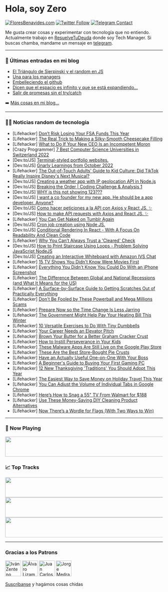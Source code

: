 # Hola, soy Zero

[![FloresBenavides.com](https://img.shields.io/website?down_message=oops&label=MiBlog&style=for-the-badge&up_message=online&url=https%3A%2F%2Ffloresbenavides.com)](https://floresbenavides.com) [![Twitter Follow](https://img.shields.io/twitter/follow/ZeroDragon?color=%231DA1F2&label=Follow&logo=twitter&logoColor=ffffff&style=for-the-badge)](https://twitter.com/zerodragon) [![Telegram Contact](https://img.shields.io/badge/escr%C3%ADbeme-ZeroDragon-%2326A5E4?style=for-the-badge&logo=telegram)](https://t.me/zerodragon)

Me gusta crear cosas y experimentar con tecnología que no entiendo.
Actualmente trabajo en [ResuelveTuDeuda](http://github.com/resuelve) donde soy Tech Manager.
Si buscas chamba, mandame un mensaje en [telegram](https://t.me/zerodragon).

---

### 📕 Últimas entradas en mi blog
<!-- BLOG-POST-LIST:START -->
- [El Triángulo de Sierpinski y el random en JS](https://floresbenavides.com/el-triangulo-de-sierpinski-y-el-random-en-js/)
- [Una para los managers](https://floresbenavides.com/una-para-los-managers/)
- [Embelleciendo el github](https://floresbenavides.com/embelleciendo-el-github/)
- [Dicen que el espacio es infinito y que se está expandiendo…](https://floresbenavides.com/dicen-que-el-espacio-es-infinito-y-que-se-esta-expandiendo/)
- [Salir de promesas sin el try/catch](https://floresbenavides.com/salir-de-promesas-sin-el-try-catch/)
<!-- BLOG-POST-LIST:END -->

➡️ [Más cosas en mi blog...](https://floresbenavides.com)

---

### 👨‍💻 Noticias random de tecnología
<!-- TECH-POSTS:START -->
- [Lifehacker] [Don’t Risk Losing Your FSA Funds This Year](https://lifehacker.com/don-t-risk-losing-your-fsa-funds-this-year-1849696019)
- [Lifehacker] [The Real Trick to Making a Silky-Smooth Cheesecake Filling](https://lifehacker.com/the-real-trick-to-making-a-silky-smooth-cheesecake-fill-1849742824)
- [Lifehacker] [What to Do If Your New CEO Is an Incompetent Moron](https://lifehacker.com/what-to-do-if-your-new-ceo-is-an-incompetent-moron-1849741249)
- [Crazy Programmer] [7 Best Computer Science Universities in Switzerland 2022](https://www.thecrazyprogrammer.com/2022/11/computer-science-universities-in-switzerland.html)
- [Dev.to/JS] [Terminal-styled portfolio websites.](https://dev.to/cosmicwanderer7/terminal-styled-portfolio-websites-n4p)
- [Dev.to/JS] [Gnarly Learnings from October 2022](https://dev.to/thegnarco/gnarly-learnings-from-october-2022-551n)
- [Lifehacker] [The Out-of-Touch Adults&#39; Guide to Kid Culture: Did TikTok Really Inspire Disney&#39;s Next Musical?](https://lifehacker.com/the-out-of-touch-adults-guide-to-kid-culture-did-tikto-1849741839)
- [Dev.to/JS] [Creating a weather app with IP geolocation API in Node.js](https://dev.to/superface/creating-a-weather-app-with-ip-geolocation-api-in-nodejs-aao)
- [Dev.to/JS] [Breaking the Order | Coding Challenge &amp; Analysis 1](https://dev.to/slimtim10/breaking-the-order-coding-challenge-analysis-1-4833)
- [Dev.to/JS] [WHY is this not showing 123???](https://dev.to/abhsiksah/why-is-this-not-showing-123-3509)
- [Dev.to/JS] [I want a co founder for my new app. He should be a app developer. Anyone?](https://dev.to/muhashfar/i-want-a-co-founder-for-my-new-app-he-should-be-a-app-developer-anyone-3ok3)
- [Dev.to/JS] [Como hacer peticiones a la API con Axios y React JS. ✨](https://dev.to/franklin030601/como-hacer-peticiones-a-la-api-con-axios-y-react-js-475o)
- [Dev.to/JS] [How to make API requests with Axios and React JS. ✨](https://dev.to/franklin030601/how-to-make-api-requests-with-axios-and-react-js-5a07)
- [Lifehacker] [You Can Get Naked on Tumblr Again](https://lifehacker.com/you-can-get-naked-on-tumblr-again-1849740908)
- [Dev.to/JS] [Cron job creation using Node JS.](https://dev.to/meshvpatel18/cron-job-creation-using-node-js-4fgo)
- [Dev.to/JS] [Conditional Rendering In React - With A Focus On Readability And Clean Code](https://dev.to/jkettmann/conditional-rendering-in-react-with-a-focus-on-readability-and-clean-code-1c28)
- [Lifehacker] [Why You Can’t Always Trust a &#39;Cleared&#39; Check](https://lifehacker.com/why-you-can-t-always-trust-a-cleared-check-1849740309)
- [Dev.to/JS] [How to Print Staircase Using Loops - Problem Solving JavaScript NodeJS](https://dev.to/mkday/how-to-print-staircase-using-loops-problem-solving-javascript-nodejs-3bjg)
- [Dev.to/JS] [Creating an Interactive Whiteboard with Amazon IVS Chat](https://dev.to/aws/creating-an-interactive-whiteboard-with-amazon-ivs-chat-5fp)
- [Lifehacker] [15 TV Shows You Didn&#39;t Know Were Movies First](https://lifehacker.com/15-tv-shows-you-didnt-know-were-movies-first-1849737095)
- [Lifehacker] [Everything You Didn&#39;t Know You Could Do With an iPhone Screenshot](https://lifehacker.com/everything-you-didnt-know-you-could-do-with-an-iphone-s-1849738349)
- [Lifehacker] [The Difference Between Global and National Recessions &lpar;and What It Means for the US&rpar;](https://lifehacker.com/the-difference-between-global-and-national-recessions-1849698626)
- [Lifehacker] [A Surface-by-Surface Guide to Getting Scratches Out of Practically Everything](https://lifehacker.com/a-surface-by-surface-guide-to-getting-scratches-out-of-1849739354)
- [Lifehacker] [Don&#39;t Be Fooled by These Powerball and Mega Millions Scams](https://lifehacker.com/dont-be-fooled-by-these-powerball-and-mega-millions-sca-1849739259)
- [Lifehacker] [Prepare Now so the Time Change Is Less Jarring](https://lifehacker.com/prepare-now-so-the-time-change-is-less-jarring-1849738866)
- [Lifehacker] [The Government Might Help Pay Your Heating Bill This Winter](https://lifehacker.com/the-government-might-help-pay-your-heating-bill-this-wi-1849738970)
- [Lifehacker] [10 Versatile Exercises to Do With Tiny Dumbbells](https://lifehacker.com/10-versatile-exercises-to-do-with-tiny-dumbbells-1849738072)
- [Lifehacker] [Your Career Needs an Elevator Pitch](https://lifehacker.com/your-career-needs-an-elevator-pitch-1849734325)
- [Lifehacker] [Brown Your Butter for a Better Graham Cracker Crust](https://lifehacker.com/brown-your-butter-for-a-better-graham-cracker-crust-1849738217)
- [Lifehacker] [How to Instill Perseverance in Your Kids](https://lifehacker.com/how-to-instill-perseverance-in-your-kids-1849733133)
- [Lifehacker] [These Malware Apps Are Still Live on the Google Play Store](https://lifehacker.com/these-malware-apps-are-still-live-on-the-google-play-st-1849737245)
- [Lifehacker] [These Are the Best Store-Bought Pie Crusts](https://lifehacker.com/these-are-the-best-store-bought-pie-crusts-1849737398)
- [Lifehacker] [Have an Actually Useful One-on-One With Your Boss](https://lifehacker.com/have-an-actually-useful-one-on-one-with-your-boss-1849735129)
- [Lifehacker] [A Beginner&#39;s Guide to Buying Your First Gaming PC](https://lifehacker.com/a-beginners-guide-to-buying-your-first-gaming-pc-1849735385)
- [Lifehacker] [12 New Thanksgiving &#39;Traditions&#39; You Should Adopt This Year](https://lifehacker.com/12-new-thanksgiving-traditions-you-should-adopt-this-ye-1849734800)
- [Lifehacker] [The Easiest Way to Save Money on Holiday Travel This Year](https://lifehacker.com/the-easiest-way-to-save-money-on-holiday-travel-this-ye-1849733324)
- [Lifehacker] [You Can Adjust the Volume of Individual Tabs in Google Chrome](https://lifehacker.com/you-can-adjust-the-volume-of-individual-tabs-in-google-1849737905)
- [Lifehacker] [Here’s How to Snag a 55&quot; TV From Walmart for $188](https://lifehacker.com/here-s-how-to-snag-a-55-tv-from-walmart-for-188-1849732936)
- [Lifehacker] [Use These Money-Saving DIY Cleaning Product Alternatives](https://lifehacker.com/use-these-money-saving-diy-cleaning-product-alternative-1849734244)
- [Lifehacker] [Now There’s a Wordle for Flags &lpar;With Two Ways to Win&rpar;](https://lifehacker.com/now-there-s-a-wordle-for-flags-with-two-ways-to-win-1849734199)<!-- TECH-POSTS:END -->

---

### 🎵 Now Playing
<a href="https://spotify-now-playing-dun.vercel.app/now-playing?open"><img src="https://spotify-now-playing-dun.vercel.app/now-playing" width="540" height="64"></a>

### 📈 Top Tracks
<a href="https://spotify-now-playing-dun.vercel.app/top-tracks?i=1&open"><img src="https://spotify-now-playing-dun.vercel.app/top-tracks?i=1" width="540" height="64"></a>
<a href="https://spotify-now-playing-dun.vercel.app/top-tracks?i=2&open"><img src="https://spotify-now-playing-dun.vercel.app/top-tracks?i=2" width="540" height="64"></a>
<a href="https://spotify-now-playing-dun.vercel.app/top-tracks?i=3&open"><img src="https://spotify-now-playing-dun.vercel.app/top-tracks?i=3" width="540" height="64"></a>

---

### Gracias a los Patrons
[<img src="https://avatars.githubusercontent.com/u/243380?v=4" alt="Iván Zenteno" width="50px">](https://github.com/k001) [<img src="https://avatars.githubusercontent.com/u/19955639?v=4" alt="Álvaro Lizama" width="50px">](https://github.com/alvarolizama) [<img src="https://avatars.githubusercontent.com/u/2718753?v=4" alt="Juan Carlos Ruiz" width="50px">](https://github.com/JuanCrg90) [<img src="https://avatars.githubusercontent.com/u/37025?v=4" alt="Jorge Medrano" width="50px">](https://github.com/h1pp1e) 

[Suscríbanse](https://www.patreon.com/zerodragon) y hagámos cosas chidas
